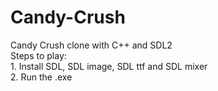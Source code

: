 # Candy-Crush
Candy Crush clone with C++ and SDL2 </br>
Steps to play:</br>
    1. Install SDL, SDL image, SDL ttf and SDL mixer</br>
    2. Run the .exe
